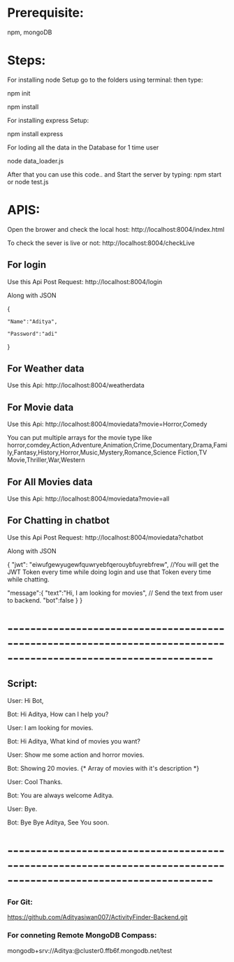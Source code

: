 # Prerequisite:
  npm, mongoDB

# Steps:

For installing node Setup go to the folders using terminal:
then type:
  
  npm init
  
  npm install 
  
For installing express Setup:
 
  npm install express
  
For loding all the data in the Database for 1 time user
  
  node data_loader.js
  
After that you can use this code.. and Start the server by typing: npm start or node test.js

 

# APIS: 

 Open the brower and check the local host: http://localhost:8004/index.html 
 
 To check the sever is live or not: http://localhost:8004/checkLive

## For login 

 Use this Api Post Request: http://localhost:8004/login 

 Along with JSON 

 {
 
    "Name":"Aditya",
    
    "Password":"adi"
    
 } 

 ## For Weather data 

 Use this Api: http://localhost:8004/weatherdata 


 ## For Movie data 

 Use this Api: http://localhost:8004/moviedata?movie=Horror,Comedy     

 You can put multiple arrays for the movie type like horror,comdey,Action,Adventure,Animation,Crime,Documentary,Drama,Family,Fantasy,History,Horror,Music,Mystery,Romance,Science Fiction,TV Movie,Thriller,War,Western


 ## For All Movies data 

 Use this Api: http://localhost:8004/moviedata?movie=all  


 ## For Chatting in chatbot

 Use this Api Post Request: http://localhost:8004/moviedata?chatbot

 Along with JSON 

{
  "jwt": "eiwufgewyugewfquwryebfqerouybfuyrebfrew",   //You will get the JWT Token every time while doing login and use that Token every time while chatting.

  "message":{
  "text":"Hi, I am looking for movies",    // Send the text from user to backend. 
  "bot":false
  }
}

# ----------------------------------------------------------------------------------------------------------------

## Script:
User: Hi Bot,

Bot: Hi Aditya, How can I help you? 

User: I am looking for movies.

Bot: Hi Aditya, What kind of movies you want?

User: Show me some action and horror movies.

Bot: Showing 20 movies.  {* Array of movies with it's description *}

User: Cool Thanks.

Bot: You are always welcome Aditya.

User: Bye.

Bot: Bye Bye Aditya, See You soon.
# ----------------------------------------------------------------------------------------------------------------


### For Git: 

https://github.com/Adityasiwan007/ActivityFinder-Backend.git

### For conneting Remote MongoDB Compass: 

mongodb+srv://Aditya:<password>@cluster0.ffb6f.mongodb.net/test




